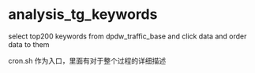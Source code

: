 analysis_tg_keywords
====================

select top200 keywords from dpdw_traffic_base and click data and order data to them


cron.sh 作为入口，里面有对于整个过程的详细描述
